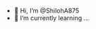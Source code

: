 - 👋 Hi, I’m @ShilohA875
- 🌱 I’m currently learning ...

<!---
ShilohA875/ShilohA875 is a ✨ special ✨ repository because its `README.md` (this file) appears on your GitHub profile.
You can click the Preview link to take a look at your changes.
--->
